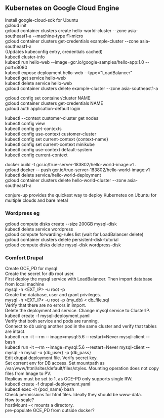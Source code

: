 ## Kubernetes on Google Cloud Engine
Install google-cloud-sdk for Ubuntu  
gcloud init  
gcloud container clusters create hello-world-cluster --zone asia-southeast1-a --machine-type f1-micro  
gcloud container clusters get-credentials example-cluster --zone asia-southeast1-a  
(Updates kubeconfig entry, credentials cached)  
kubectl cluster-info  
kubectl run hello-web --image=gcr.io/google-samples/hello-app:1.0 --port=8080  
kubectl expose deployment hello-web --type="LoadBalancer"  
kubectl get service hello-web  
kubectl delete service hello-web  
gcloud container clusters delete example-cluster --zone asia-southeast1-a  
  
gcloud config set container/cluster NAME  
gcloud container clusters get-credentials NAME  
gcloud auth application-default login  
  
kubectl --context customer-cluster get nodes  
kubectl config view  
kubectl config get-contexts  
kubectl config use-context customer-cluster  
kubectl config set current-context {context-name}  
kubectl config set current-context minikube  
kubectl config use-context default-system  
kubectl config current-context  
  
docker build -t gcr.io/true-server-183802/hello-world-image:v1 .  
gcloud docker -- push gcr.io/true-server-183802/hello-world-image:v1  
kubectl delete service/hello-world-deployment  
gcloud container clusters delete hello-world-cluster --zone asia-southeast1-a  
  
conjure-up provides the quickest way to deploy Kubernetes on Ubuntu for multiple clouds and bare metal  
  
### Wordpress eg
gcloud compute disks create --size 200GB mysql-disk  
kubectl delete service wordpress  
gcloud compute forwarding-rules list (wait for LoadBalancer delete)  
gcloud container clusters delete persistent-disk-tutorial  
gcloud compute disks delete mysql-disk wordpress-disk  
  
### Comfort Drupal
Create GCE_PD for mysql  
Create the secret for db root user.  
First deploy the mysql service with LoadBalancer. Then import database from local machine  
mysql -h <EXT_IP> -u root -p  
Create the database, user and grant privileges.  
mysql -h <EXT_IP> -u root -p {my_db} < db_file.sql  
Verify that there are no errors in import.  
Delete the deployment and service. Change mysql service to ClusterIP.   
kubectl create -f mysql-deployment.yaml  
Verify that both service and pods are running.   
Connect to db using another pod in the same cluster and verify that tables are intact.  
kubectl run -it --rm --image=mysql:5.6 --restart=Never mysql-client -- bash  
kubectl run -it --rm --image=mysql:5.6 --restart=Never mysql-client -- mysql -h mysql -u {db_user} -p {db_pass}  
Edit drupal deployment file. Verify secret key.  
Set corrent env for DB access. Set mountpath as /var/www/html/sites/default/files/styles. Mounting operation does not copy files from Image to PV.   
Replicas must be set to 1, as GCE-PD only supports single RW.   
kubectl create -f drupal-deployment.yaml  
kubectl exec -it {pod_name} bash  
Check permissions for html files. Ideally they should be www-data.  
How to scale?  
hostMount -< mounts  a directory.  
pre-populate GCE_PD from outside docker?  
